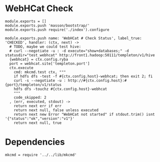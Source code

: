 
# WebHCat Check

    module.exports = []
    module.exports.push 'masson/bootstrap/'
    module.exports.push require('./index').configure

    module.exports.push name: 'WebHCat # Check Status', label_true: 'CHECKED', handler: (ctx, next) ->
      # TODO, maybe we could test hive:
      # curl --negotiate -u : -d execute="show+databases;" -d statusdir="test_webhcat" http://front1.hadoop:50111/templeton/v1/hive
      {webhcat} = ctx.config.ryba
      port = webhcat.site['templeton.port']
      ctx.execute
        cmd: mkcmd.test ctx, """
        if hdfs dfs -test -f #{ctx.config.host}-webhcat; then exit 2; fi
        curl -s --negotiate -u : http://#{ctx.config.host}:#{port}/templeton/v1/status
        hdfs dfs -touchz #{ctx.config.host}-webhcat
        """
        code_skipped: 2
      , (err, executed, stdout) ->
        return next err if err
        return next null, false unless executed
        return next new Error "WebHCat not started" if stdout.trim() isnt '{"status":"ok","version":"v1"}'
        return next null, true

# Dependencies

    mkcmd = require '../../lib/mkcmd'
